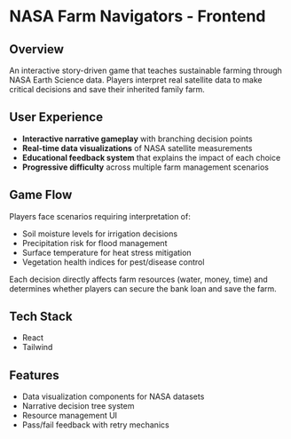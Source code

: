 # NASA Farm Navigators - Frontend

## Overview
An interactive story-driven game that teaches sustainable farming through NASA Earth Science data. Players interpret real satellite data to make critical decisions and save their inherited family farm.

## User Experience
- **Interactive narrative gameplay** with branching decision points
- **Real-time data visualizations** of NASA satellite measurements
- **Educational feedback system** that explains the impact of each choice
- **Progressive difficulty** across multiple farm management scenarios

## Game Flow
Players face scenarios requiring interpretation of:
- Soil moisture levels for irrigation decisions
- Precipitation risk for flood management
- Surface temperature for heat stress mitigation
- Vegetation health indices for pest/disease control

Each decision directly affects farm resources (water, money, time) and determines whether players can secure the bank loan and save the farm.

## Tech Stack
- React
- Tailwind

## Features
- Data visualization components for NASA datasets
- Narrative decision tree system
- Resource management UI
- Pass/fail feedback with retry mechanics
